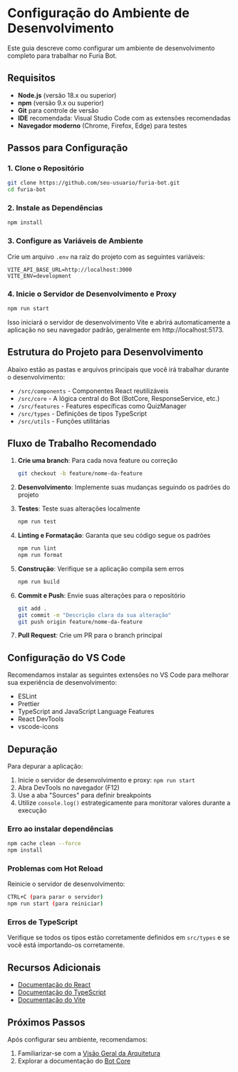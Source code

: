 # Configuração do Ambiente de Desenvolvimento

Este guia descreve como configurar um ambiente de desenvolvimento completo para trabalhar no Furia Bot.

## Requisitos

- **Node.js** (versão 18.x ou superior)
- **npm** (versão 9.x ou superior)
- **Git** para controle de versão
- **IDE** recomendada: Visual Studio Code com as extensões recomendadas
- **Navegador moderno** (Chrome, Firefox, Edge) para testes

## Passos para Configuração

### 1. Clone o Repositório

```bash
git clone https://github.com/seu-usuario/furia-bot.git
cd furia-bot
```

### 2. Instale as Dependências

```bash
npm install
```

### 3. Configure as Variáveis de Ambiente

Crie um arquivo `.env` na raiz do projeto com as seguintes variáveis:

```
VITE_API_BASE_URL=http://localhost:3000
VITE_ENV=development
```

### 4. Inicie o Servidor de Desenvolvimento e Proxy

```bash
npm run start
```

Isso iniciará o servidor de desenvolvimento Vite e abrirá automaticamente a aplicação no seu navegador padrão, geralmente em http://localhost:5173.

## Estrutura do Projeto para Desenvolvimento

Abaixo estão as pastas e arquivos principais que você irá trabalhar durante o desenvolvimento:

- `/src/components` - Componentes React reutilizáveis 
- `/src/core` - A lógica central do Bot (BotCore, ResponseService, etc.)
- `/src/features` - Features específicas como QuizManager
- `/src/types` - Definições de tipos TypeScript
- `/src/utils` - Funções utilitárias

## Fluxo de Trabalho Recomendado

1. **Crie uma branch**: Para cada nova feature ou correção
   ```bash
   git checkout -b feature/nome-da-feature
   ```

2. **Desenvolvimento**: Implemente suas mudanças seguindo os padrões do projeto

3. **Testes**: Teste suas alterações localmente
   ```bash
   npm run test
   ```

4. **Linting e Formatação**: Garanta que seu código segue os padrões
   ```bash
   npm run lint
   npm run format
   ```

5. **Construção**: Verifique se a aplicação compila sem erros
   ```bash
   npm run build
   ```

6. **Commit e Push**: Envie suas alterações para o repositório
   ```bash
   git add .
   git commit -m "Descrição clara da sua alteração"
   git push origin feature/nome-da-feature
   ```

7. **Pull Request**: Crie um PR para o branch principal

## Configuração do VS Code

Recomendamos instalar as seguintes extensões no VS Code para melhorar sua experiência de desenvolvimento:

- ESLint
- Prettier
- TypeScript and JavaScript Language Features
- React DevTools
- vscode-icons

## Depuração

Para depurar a aplicação:

1. Inicie o servidor de desenvolvimento e proxy: `npm run start`
2. Abra DevTools no navegador (F12)
3. Use a aba "Sources" para definir breakpoints
4. Utilize `console.log()` estrategicamente para monitorar valores durante a execução

### Erro ao instalar dependências

```bash
npm cache clean --force
npm install
```

### Problemas com Hot Reload

Reinicie o servidor de desenvolvimento:
```bash
CTRL+C (para parar o servidor)
npm run start (para reiniciar)
```

### Erros de TypeScript

Verifique se todos os tipos estão corretamente definidos em `src/types` e se você está importando-os corretamente.

## Recursos Adicionais

- [Documentação do React](https://reactjs.org/docs/getting-started.html)
- [Documentação do TypeScript](https://www.typescriptlang.org/docs/)
- [Documentação do Vite](https://vitejs.dev/guide/)

## Próximos Passos

Após configurar seu ambiente, recomendamos:

1. Familiarizar-se com a [Visão Geral da Arquitetura](../architecture/overview.md)
2. Explorar a documentação do [Bot Core](./bot-core.md)